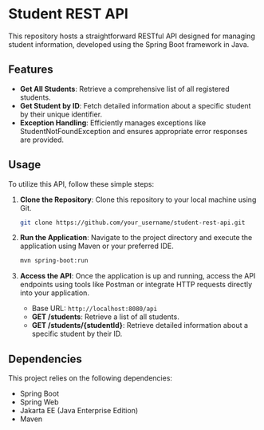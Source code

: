 # **Student REST API**

This repository hosts a straightforward RESTful API designed for managing student information, developed using the Spring Boot framework in Java. 

## Features

- **Get All Students**: Retrieve a comprehensive list of all registered students.
- **Get Student by ID**: Fetch detailed information about a specific student by their unique identifier.
- **Exception Handling**: Efficiently manages exceptions like StudentNotFoundException and ensures appropriate error responses are provided.

## Usage

To utilize this API, follow these simple steps:

1. **Clone the Repository**: Clone this repository to your local machine using Git.

    ```bash
    git clone https://github.com/your_username/student-rest-api.git
    ```

2. **Run the Application**: Navigate to the project directory and execute the application using Maven or your preferred IDE.

    ```bash
    mvn spring-boot:run
    ```

3. **Access the API**: Once the application is up and running, access the API endpoints using tools like Postman or integrate HTTP requests directly into your application.

    - Base URL: `http://localhost:8080/api`
    - **GET /students**: Retrieve a list of all students.
    - **GET /students/{studentId}**: Retrieve detailed information about a specific student by their ID.

## Dependencies

This project relies on the following dependencies:

- Spring Boot
- Spring Web
- Jakarta EE (Java Enterprise Edition)
- Maven
